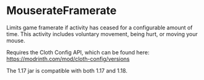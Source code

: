 # MouserateFramerate

Limits game framerate if activity has ceased for a configurable amount of time. This activity includes voluntary movement, being hurt, or moving your mouse.

Requires the Cloth Config API, which can be found here: https://modrinth.com/mod/cloth-config/versions

The 1.17 jar is compatible with both 1.17 and 1.18.
